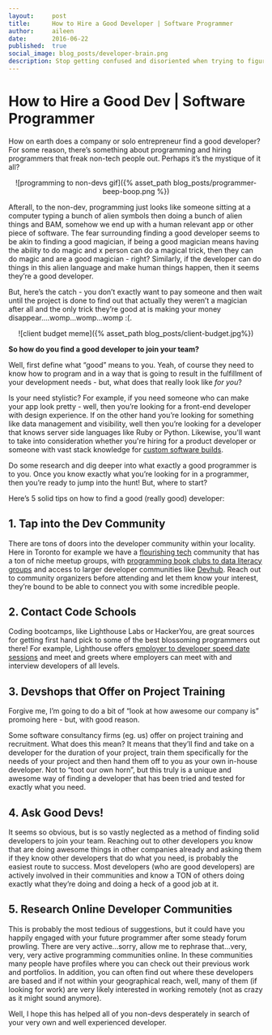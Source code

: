 ```yaml
---
layout:     post
title:      How to Hire a Good Developer | Software Programmer
author:     aileen
date:       2016-06-22
published:  true
social_image: blog_posts/developer-brain.png
description: Stop getting confused and disoriented when trying to figure out how to hire a developer/programmer. There are some sure fire ways to find and hire a good programmer. Learn more here.
---
```


# How to Hire a Good Dev | Software Programmer

How on earth does a company or solo entrepreneur find a good developer? For some reason, there’s something about programming and hiring programmers that freak non-tech people out. Perhaps it’s the mystique of it all? 

<!--more-->

<center>![programming to non-devs gif]({% asset_path blog_posts/programmer-beep-boop.png %})</center>

Afterall, to the non-dev, programming just looks like someone sitting at a computer typing a bunch of alien symbols then doing a bunch of alien things and BAM, somehow we end up with a human relevant app or other piece of software. The fear surrounding finding a good developer seems to be akin to finding a good magician, if being a good magician means having the ability to do magic and x person can do a magical trick, then they can do magic and are a good magician - right?  Similarly, if the developer can do things in this alien language and make human things happen, then it seems they’re a good developer. 

But, here’s the catch - you don’t exactly want to pay someone and then wait until the project is done to find out that actually they weren’t a magician after all and the only trick they’re good at is making your money disappear....womp...womp...womp :(. 

<center>![client budget meme]({% asset_path blog_posts/client-budget.jpg%})</center>

**So how do you find a good developer to join your team?**

Well, first define what “good” means to you. Yeah, of course they need to know how to program and in a way that is going to result in the fulfillment of your development needs - but, what does that really look like *for you*? 

Is your need stylistic? For example, if you need someone who can make your app look pretty - well, then you’re looking for a front-end developer with design experience. If on the other hand you’re looking for something like data management and visibility, well then you’re looking for a developer that knows server side languages like Ruby or Python. Likewise, you'll want to take into consideration whether you're hiring for a product developer or someone with vast stack knowledge for [custom software builds](http://www.functionalimperative.com/2016/07/07/why-custom-software-development.html).

Do some research and dig deeper into what exactly a good programmer is to you.  Once you know exactly what you’re looking for in a programmer, then you’re ready to jump into the hunt! But, where to start? 

Here’s 5 solid tips on how to find a good (really good) developer:

## 1. Tap into the Dev Community

There are tons of doors into the developer community within your locality. Here in Toronto for example we have a [flourishing tech](https://techcrunch.com/2016/06/12/toronto-is-poised-to-become-the-next-great-producer-of-tech-startups/) community that has a ton of niche meetup groups, with [programming book clubs to data literacy groups](http://www.meetup.com/find/?allMeetups=false&keywords=programming&radius=5&userFreeform=Toronto%2C+ON&mcId=z2818654&mcName=Toronto%2C+Ontario%2C+CA&sort=recommended&eventFilter=mysugg) and access to larger developer communities like [Devhub](http://www.meetup.com/Devhub/). Reach out to community organizers before attending and let them know your interest, they’re bound to be able to connect you with some incredible people. 

## 2. Contact Code Schools

Coding bootcamps, like Lighthouse Labs or HackerYou, are great sources for getting first hand pick to some of the best blossoming programmers out there! For example, Lighthouse offers [employer to developer speed date sessions](https://www.lighthouselabs.ca/employers) and meet and greets where employers can meet with and interview developers of all levels. 

## 3. Devshops that Offer on Project Training 

Forgive me, I’m going to do a bit of “look at how awesome our company is” promoing here - but, with good reason.

Some software consultancy firms (eg. us) offer on project training and recruitment. What does this mean? It means that they’ll find and take on a developer for the duration of your project, train them specifically for the needs of your project and then hand them off to you as your own in-house developer. Not to “toot our own horn”, but this truly is a unique and awesome way of finding a developer that has been tried and tested for exactly what you need. 

## 4. Ask Good Devs! 

It seems so obvious, but is so vastly neglected as a method of finding solid developers to join your team. Reaching out to other developers you know that are doing awesome things in other companies already and asking them if they know other developers that do what you need, is probably the easiest route to success. Most developers (who are good developers) are actively involved in their communities and know a TON of others doing exactly what they’re doing and doing a heck of a good job at it. 

## 5. Research Online Developer Communities

This is probably the most tedious of suggestions, but it could have you happily engaged with your future programmer after some steady forum prowling. There are very active...sorry, allow me to rephrase that...very, very, very active programming communities online. In these communities many people have profiles where you can check out their previous work and portfolios. In addition, you can often find out where these developers are based and if not within your geographical reach, well, many of them (if looking for work) are very likely interested in working remotely (not as crazy as it might sound anymore).  

Well, I hope this has helped all of you non-devs desperately in search of your very own and well experienced developer. 

 
